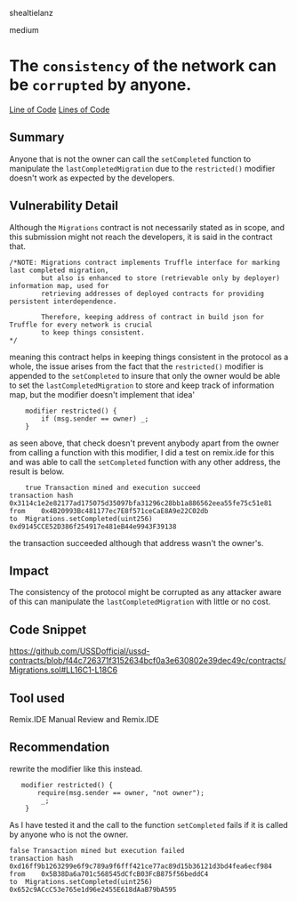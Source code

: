 shealtielanz

medium

# The `consistency` of the network can be `corrupted` by anyone.

[Line of Code](https://github.com/USSDofficial/ussd-contracts/blob/f44c726371f3152634bcf0a3e630802e39dec49c/contracts/Migrations.sol#L17)
[Lines of Code](https://github.com/USSDofficial/ussd-contracts/blob/f44c726371f3152634bcf0a3e630802e39dec49c/contracts/Migrations.sol#LL16C1-L18C6)
## Summary
Anyone that is not the owner can call the `setCompleted` function to manipulate the  `lastCompletedMigration`  due to the `restricted()` modifier doesn't work as expected by the developers.
## Vulnerability Detail
Although the `Migrations` contract is not necessarily stated as in scope, and this submission might not reach the developers, it is said in the contract that.
```solidity
/*NOTE: Migrations contract implements Truffle interface for marking last completed migration,
        but also is enhanced to store (retrievable only by deployer) information map, used for
        retrieving addresses of deployed contracts for providing persistent interdependence.

        Therefore, keeping address of contract in build json for Truffle for every network is crucial
        to keep things consistent.
*/
```
meaning this contract helps in keeping things consistent in the protocol as a whole, 
the issue arises from the fact that the `restricted()` modifier is appended to the `setCompleted` to insure that only the owner would be able to set the `lastCompletedMigration` to store and keep track of information map, but the modifier doesn't implement that idea'
```solidity
    modifier restricted() {
        if (msg.sender == owner) _;
    }
```
as seen above, that check doesn't prevent anybody apart from the owner from calling a function with this modifier, I did a test on remix.ide for this and was able to call the `setCompleted` function with any other address, the result is below.
```remix
	true Transaction mined and execution succeed
transaction hash	0x3114c1e2e82177ad175075d35097bfa31296c28bb1a886562eea55fe75c51e81
from	0x4B20993Bc481177ec7E8f571ceCaE8A9e22C02db
to	Migrations.setCompleted(uint256) 0xd9145CCE52D386f254917e481eB44e9943F39138
```
the transaction succeeded although that address wasn't the owner's.
## Impact
The consistency of the protocol might be corrupted as any attacker aware of this can manipulate the `lastCompletedMigration` with little or no cost.
## Code Snippet
https://github.com/USSDofficial/ussd-contracts/blob/f44c726371f3152634bcf0a3e630802e39dec49c/contracts/Migrations.sol#LL16C1-L18C6
## Tool used
 Remix.IDE
Manual Review and  Remix.IDE

## Recommendation
rewrite the modifier like this instead.
```solidity
   modifier restricted() {
       require(msg.sender == owner, "not owner");
        _;
    }
```
As I have tested it and the call to the function `setCompleted` fails if it is called by anyone who is not the owner.
```remix
false Transaction mined but execution failed
transaction hash	0xd16ff9b1263299e6f9c789a9f6fff421ce77ac89d15b36121d3bd4fea6ecf984
from	0x5B38Da6a701c568545dCfcB03FcB875f56beddC4
to	Migrations.setCompleted(uint256) 0x652c9ACcC53e765e1d96e2455E618dAaB79bA595
```